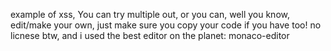example of xss, You can try multiple out, or you can, well you know, edit/make your own, just make sure you copy your code if you have too!
no licnese btw, and i used the best editor on the planet:
monaco-editor
